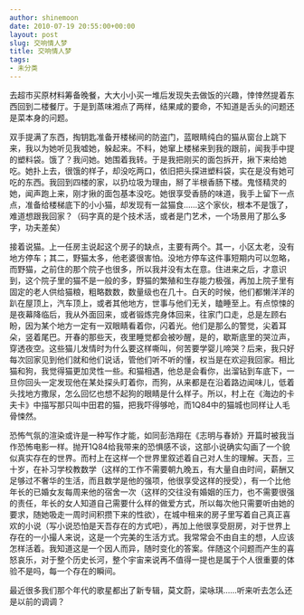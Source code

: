 ```yaml
---
author: shinemoon
date: 2010-07-19 20:55:00+00:00
layout: post
slug: 交响情人梦
title: 交响情人梦
tags:
- 未分类
---
```


去超市买原材料筹备晚餐，大大小小买一堆后发现失去做饭的兴趣，悻悻然提着东西回到二楼餐厅。于是到蒸味湘点了两样，结果咸的要命，不知道是舌头的问题还是菜本身的问题。  
  
双手提满了东西，掏钥匙准备开楼梯间的防盗门，蓝眼睛纯白的猫从窗台上跳下来，我以为她听见我嘘她，躲起来。不料，她窜上楼梯来到我的跟前，闻我手中提的塑料袋。饿了？我问她。她围着我转。于是我把刚买的面包拆开，揪下来给她吃。她扑上去，很饿的样子，却没吃两口，依旧把头探进塑料袋，实在是没有她可吃的东西。我回到四楼的家，以扔垃圾为理由，掰了半根香肠下楼。鬼怪精灵的她，闻声跑上来，刚才揪的面包基本没吃。她很享受香肠的味道，我手上留下一点点，准备给楼梯底下的小小猫，却发现有一盆猫食……这个家伙，根本不是饿了，难道想跟我回家？（码字真的是个技术活，或者是门艺术，一个场景用了那么多字，功夫差矣）  
  
接着说猫。上一任房主说起这个房子的缺点，主要有两个。其一，小区太老，没有地方停车；其二，野猫太多，他老婆很害怕。没地方停车这件事短期内可以忽略，而野猫，之前住的那个院子也很多，所以我并没有太在意。住进来之后，才意识到，这个院子里的猫不是一般的多，野猫的繁殖和生存能力极强，再加上院子里有固定的老人供给猫粮，粗略数数，数量级也在几十。白天的时候，他们都懒洋洋的趴在屋顶上，汽车顶上，或者其他地方，世事与他们无关，瞌睡至上。有点惊悚的是夜幕降临后，我从外面回来，或者锻炼完身体回来，往家门口走，总是左顾右盼，因为某个地方一定有一双眼睛看着你，闪着光。他们是那么的警觉，尖着耳朵，竖着尾巴。开春的那些天，夜里睡觉都会被吵醒，是的，歇斯底里的哭泣声，穿透夜空。这些猫儿发情时为什么要这样嘶叫，何苦要学婴儿啼哭？后来，我只好每次回家见到他们就和他们说话，管他们听不听的懂，权当是在欢迎我回家。相比猫和狗，我觉得猫更加灵性一些。和猫相遇，他总是会看你，出溜钻到车底下，一旦你回头一定发现他在某处探头盯着你，而狗，从来都是在沿着路边闻味儿，低着头找地方撒尿，怎么回忆也想不起狗的眼睛是什么样子。所以，村上在《海边的卡夫卡》中描写那只叫中田君的猫，把我吓得够呛，而1Q84中的猫城也同样让人毛骨悚然。  
  
恐怖气氛的渲染或许是一种写作才能，如同彭浩翔在《志明与春娇》开篇时被我当作恐怖电影一样。抛开1Q84给我带来的恐惧感不谈，这部小说确实勾画了一个貌似真实存在的世界。而村上在这样一个世界里叙述着自己对人生的理解。天吾，三十岁，在补习学校教数学（这样的工作不需要朝九晚五，有大量自由时间，薪酬又足够过不奢华的生活，而且数学是他的强项，他很享受这样的授受），有一个比他年长的已婚女友每周来他的宿舍一次（这样的交往没有婚姻的压力，也不需要很强的责任，年长的女人知道自己需要什么样的做爱方式，所以每次他只需要听由她的要求，随她吸走一周时间积攒下来的性欲），在城中租来的房子里写着自己真正喜欢的小说（写小说恐怕是天吾存在的方式吧），再加上他很享受厨房，对于世界上存在的一小撮人来说，这是一个完美的生活方式。我常常会不由自主的想，人应该怎样活着。我知道这是一个因人而异，随时变化的答案。伴随这个问题而产生的喜怒哀乐，对于整个历史长河，整个宇宙来说再不值得一提也是属于个人很重要的体验不是吗，每一个存在的瞬间。  
  
最近很多我们那个年代的歌星都出了新专辑，莫文蔚，梁咏琪……听来听去怎么还是以前的调调？
